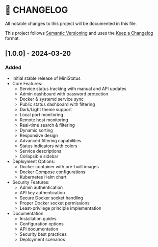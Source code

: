 # 📜 CHANGELOG

All notable changes to this project will be documented in this file.

This project follows [Semantic Versioning](https://semver.org/) and uses the [Keep a Changelog](https://keepachangelog.com/en/1.0.0/) format.

## [1.0.0] - 2024-03-20
### Added
- Initial stable release of MiniStatus
- Core Features:
  * Service status tracking with manual and API updates
  * Admin dashboard with password protection
  * Docker & systemd service sync
  * Public status dashboard with filtering
  * Dark/Light theme support
  * Local port monitoring
  * Remote host monitoring
  * Real-time search & filtering
  * Dynamic sorting
  * Responsive design
  * Advanced filtering capabilities
  * Status indicators with colors
  * Service descriptions
  * Collapsible sidebar
- Deployment Options:
  * Docker container with pre-built images
  * Docker Compose configurations
  * Kubernetes Helm chart
- Security Features:
  * Admin authentication
  * API key authentication
  * Secure Docker socket handling
  * Proper Docker socket permissions
  * Least-privilege principle implementation
- Documentation:
  * Installation guides
  * Configuration options
  * API documentation
  * Security best practices
  * Deployment scenarios



